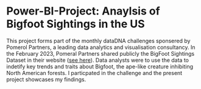 # Power-BI-Project: Anaylsis of Bigfoot Sightings in the US

This project forms part of the monthly dataDNA challenges sponsered by Pomerol Partners, a leading data analytics and visualisation consultancy. In the February 2023, Pomeral Partners shared publicly the BigFoot Sightings Dataset in their website ([see here](https://pomerolpartners.com/dataset_challenge/february-2023/)). Data analysts were to use the data to indetify key trends and traits about Bigfoot, the ape-like creature inhibiting North American forests. I particpated in the challenge and the present project showcases my findings. 
